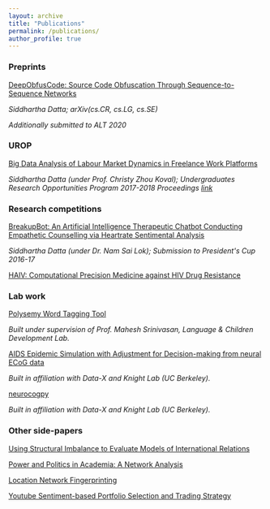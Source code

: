```yaml
---
layout: archive
title: "Publications"
permalink: /publications/
author_profile: true
---
```


### Preprints

[DeepObfusCode: Source Code Obfuscation Through Sequence-to-Sequence Networks](https://arxiv.org/abs/1909.01837)

_Siddhartha Datta; arXiv(cs.CR, cs.LG, cs.SE)_

_Additionally submitted to ALT 2020_


### UROP

[Big Data Analysis of Labour Market Dynamics in Freelance Work Platforms](https://drive.google.com/open?id=1nOAZuAtAsVhJHUXCp3Re_1LSnE9LOerZ)

_Siddhartha Datta (under Prof. Christy Zhou Koval); Undergraduates Research Opportunities Program 2017-2018 Proceedings [link](https://urop.ust.hk/files/UROP%20Proceedings%202017-18.pdf)_


### Research competitions

[BreakupBot: An Artificial Intelligence Therapeutic Chatbot Conducting Empathetic Counselling via Heartrate Sentimental Analysis](https://drive.google.com/open?id=142kTVrKNGH42splekvbfXGVtT9HhNQPq)

_Siddhartha Datta (under Dr. Nam Sai Lok); Submission to President's Cup 2016-17_

[HAIV: Computational Precision Medicine against HIV Drug Resistance](https://drive.google.com/open?id=1UwI3d3BeTJiHmEiT8r4QizsMBvl6ONaI)


### Lab work

[Polysemy Word Tagging Tool](https://github.com/dattasiddhartha/polysemous-word-tagging-tool)

_Built under supervision of Prof. Mahesh Srinivasan, Language & Children Development Lab._ 

[AIDS Epidemic Simulation with Adjustment for Decision-making from neural ECoG data](https://drive.google.com/open?id=17WZ1hRXWdA-ppuXmkyBdVcu26os3wALx)

_Built in affiliation with Data-X and Knight Lab (UC Berkeley)._

[neurocogpy](https://github.com/dattasiddhartha/neurocogpy)

_Built in affiliation with Data-X and Knight Lab (UC Berkeley)._

### Other side-papers

[Using Structural Imbalance to Evaluate Models of International Relations](https://drive.google.com/open?id=1lUfM2D4XycYqbIgJThU1Xjk0sdku4z3n)

[Power and Politics in Academia: A Network Analysis](https://drive.google.com/open?id=1QeZQ_kntH01j5cPpZE9vsg7nKkvfWzk5)

[Location Network Fingerprinting](https://drive.google.com/open?id=1aOQiZsVpe2V5yjKr-_aAqeqCny1E2izo)

[Youtube Sentiment-based Portfolio Selection and Trading Strategy](https://github.com/dattasiddhartha/QuantTrading_Decal)
